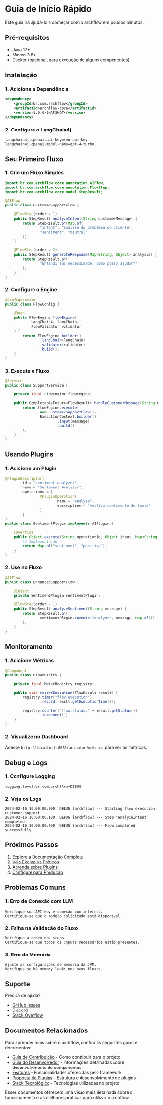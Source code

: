 # Guia de Início Rápido

Este guia irá ajudá-lo a começar com o archflow em poucos minutos.

## Pré-requisitos

- Java 17+
- Maven 3.8+
- Docker (opcional, para execução de alguns componentes)

## Instalação

### 1. Adicione a Dependência

```xml
<dependency>
    <groupId>br.com.archflow</groupId>
    <artifactId>archflow-core</artifactId>
    <version>1.0.0-SNAPSHOT</version>
</dependency>
```

### 2. Configure o LangChain4j

```properties
langchain4j.openai.api-key=seu-api-key
langchain4j.openai.model-name=gpt-4-turbo
```

## Seu Primeiro Fluxo

### 1. Crie um Fluxo Simples

```java
import br.com.archflow.core.annotation.AIFlow;
import br.com.archflow.core.annotation.FlowStep;
import br.com.archflow.core.model.StepResult;

@AIFlow
public class CustomerSupportFlow {

    @FlowStep(order = 1)
    public StepResult analyzeIntent(String customerMessage) {
        return StepResult.of(Map.of(
                "intent", "Análise do problema do cliente",
                "sentiment", "neutral"
        ));
    }

    @FlowStep(order = 2)
    public StepResult generateResponse(Map<String, Object> analysis) {
        return StepResult.of(
                "Entendi sua necessidade. Como posso ajudar?"
        );
    }
}
```

### 2. Configure o Engine

```java
@Configuration
public class FlowConfig {

    @Bean
    public FlowEngine flowEngine(
            LangChain4j langChain,
            FlowValidator validator
    ) {
        return FlowEngine.builder()
                .langChain(langChain)
                .validator(validator)
                .build();
    }
}
```

### 3. Execute o Fluxo

```java
@Service
public class SupportService {

    private final FlowEngine flowEngine;

    public CompletableFuture<FlowResult> handleCustomerMessage(String message) {
        return flowEngine.execute(
                new CustomerSupportFlow(),
                ExecutionContext.builder()
                        .input(message)
                        .build()
        );
    }
}
```

## Usando Plugins

### 1. Adicione um Plugin

```java
@PluginDescriptor(
        id = "sentiment-analyzer",
        name = "Sentiment Analyzer",
        operations = {
                @PluginOperation(
                        name = "analyze",
                        description = "Analisa sentimento do texto"
                )
        }
)
public class SentimentPlugin implements AIPlugin {

    @Override
    public Object execute(String operationId, Object input, Map<String, Object> context) {
        // Implementação
        return Map.of("sentiment", "positive");
    }
}
```

### 2. Use no Fluxo

```java
@AIFlow
public class EnhancedSupportFlow {

    @Inject
    private SentimentPlugin sentimentPlugin;

    @FlowStep(order = 1)
    public StepResult analyzeSentiment(String message) {
        return StepResult.of(
                sentimentPlugin.execute("analyze", message, Map.of())
        );
    }
}
```

## Monitoramento

### 1. Adicione Métricas

```java
@Component
public class FlowMetrics {

    private final MeterRegistry registry;

    public void recordExecution(FlowResult result) {
        registry.timer("flow.execution")
                .record(result.getExecutionTime());

        registry.counter("flow.status." + result.getStatus())
                .increment();
    }
}
```

### 2. Visualize no Dashboard

Acesse `http://localhost:8080/actuator/metrics` para ver as métricas.

## Debug e Logs

### 1. Configure Logging

```properties
logging.level.br.com.archflow=DEBUG
```

### 2. Veja os Logs

```log
2024-02-16 10:00:00.000  DEBUG [archflow] --- Starting flow execution: customer-support
2024-02-16 10:00:00.100  DEBUG [archflow] --- Step 'analyzeIntent' completed
2024-02-16 10:00:00.200  DEBUG [archflow] --- Flow completed successfully
```

## Próximos Passos

1. [Explore a Documentação Completa](../README.md)
2. [Veja Exemplos Práticos](../tutorials/examples)
3. [Aprenda sobre Plugins](../reference/plugins)
4. [Configure para Produção](../deployment)

## Problemas Comuns

### 1. Erro de Conexão com LLM
```
Verifique sua API key e conexão com internet.
Certifique-se que o modelo solicitado está disponível.
```

### 2. Falha na Validação do Fluxo
```
Verifique a ordem dos steps.
Certifique-se que todos os inputs necessários estão presentes.
```

### 3. Erro de Memória
```
Ajuste as configurações de memória da JVM.
Verifique se há memory leaks nos seus fluxos.
```

## Suporte

Precisa de ajuda?
- [GitHub Issues](https://github.com/archflow/archflow/issues)
- [Discord](https://discord.gg/archflow)
- [Stack Overflow](https://stackoverflow.com/questions/tagged/archflow)

## Documentos Relacionados

Para aprender mais sobre o archflow, confira os seguintes guias e documentos:

- [Guia de Contribuição](contributing.md) - Como contribuir para o projeto
- [Guia do Desenvolvedor](dev-guide.md) - Informações detalhadas sobre desenvolvimento de componentes
- [Features](features.md) - Funcionalidades oferecidas pelo framework
- [Proposta de Plugins](plugins_proposal.md) - Estrutura e desenvolvimento de plugins
- [Stack Tecnológico](stack.md) - Tecnologias utilizadas no projeto

Esses documentos oferecem uma visão mais detalhada sobre o funcionamento e as melhores práticas para utilizar o archflow.
